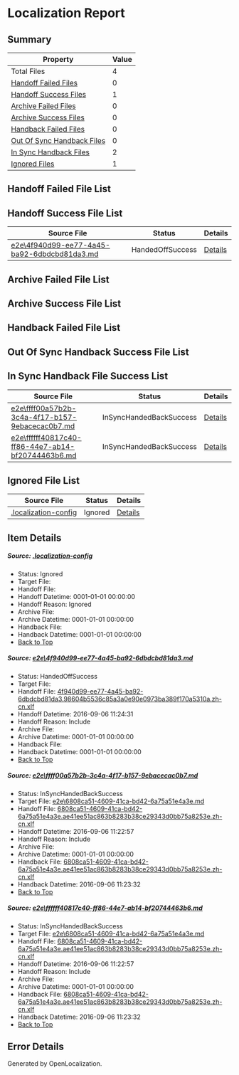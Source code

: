 # <a name='report-top'></a> Localization Report

## Summary
 Property | Value 
 -------- | ----- 
 Total Files | 4
[ Handoff Failed Files ](#handoff-failed-list)| 0
[ Handoff Success Files ](#handoff-success-list)| 1
[ Archive Failed Files ](#archive-failed-list)| 0
[ Archive Success Files ](#archive-success-list)| 0
[ Handback Failed Files ](#handback-failed-list)| 0
[ Out Of Sync Handback Files ](#outofsync-handback-success-list)| 0
[ In Sync Handback Files ](#insync-handback-success-list)| 2
[ Ignored Files ](#ignored-list)| 1

## <a name='handoff-failed-list'></a> Handoff Failed File List

## <a name='handoff-success-list'></a> Handoff Success File List
 Source File | Status | Details 
 ----------- | ------ | ------- 
 [e2e\4f940d99-ee77-4a45-ba92-6dbdcbd81da3.md](https://github.com/OpenLocalizationTestOrg/ol-test0/blob/d46d9b24ed55af09cb63de52351f3079b3ce4369/e2e/4f940d99-ee77-4a45-ba92-6dbdcbd81da3.md) | HandedOffSuccess | [Details](#e4366003189ef076844b074338cc433d8c6bb0e31)

## <a name='archive-failed-list'></a> Archive Failed File List

## <a name='archive-success-list'></a> Archive Success File List

## <a name='handback-failed-list'></a> Handback Failed File List

## <a name='outofsync-handback-success-list'></a> Out Of Sync Handback Success File List

## <a name='insync-handback-success-list'></a> In Sync Handback File Success List
 Source File | Status | Details 
 ----------- | ------ | ------- 
 [e2e\ffff00a57b2b-3c4a-4f17-b157-9ebacecac0b7.md](https://github.com/OpenLocalizationTestOrg/ol-test0/blob/4a5e2833389adc6f1a57b5d3d1c673febbb3d40b/e2e/ffff00a57b2b-3c4a-4f17-b157-9ebacecac0b7.md) | InSyncHandedBackSuccess | [Details](#4e0e615c282678ceb8a68c4fdf0abd46bbb288c72)
 [e2e\ffffff40817c40-ff86-44e7-ab14-bf20744463b6.md](https://github.com/OpenLocalizationTestOrg/ol-test0/blob/d46d9b24ed55af09cb63de52351f3079b3ce4369/e2e/ffffff40817c40-ff86-44e7-ab14-bf20744463b6.md) | InSyncHandedBackSuccess | [Details](#4e0e615c282678ceb8a68c4fdf0abd46bbb288c73)

## <a name='ignored-list'></a> Ignored File List
 Source File | Status | Details 
 ----------- | ------ | ------- 
 [.localization-config](https://github.com/OpenLocalizationTestOrg/ol-test0/blob/d46d9b24ed55af09cb63de52351f3079b3ce4369/.localization-config) | Ignored | [Details](#3d4f252ac210baf56311d7e97dcc2db10974dbd20)

## Item Details
##### <a name='3d4f252ac210baf56311d7e97dcc2db10974dbd20'></a> Source: [.localization-config](https://github.com/OpenLocalizationTestOrg/ol-test0/blob/d46d9b24ed55af09cb63de52351f3079b3ce4369/.localization-config)
* Status: Ignored
* Target File: 
* Handoff File: 
* Handoff Datetime: 0001-01-01 00:00:00
* Handoff Reason: Ignored
* Archive File: 
* Archive Datetime: 0001-01-01 00:00:00
* Handback File: 
* Handback Datetime: 0001-01-01 00:00:00
* [Back to Top](#report-top)

##### <a name='e4366003189ef076844b074338cc433d8c6bb0e31'></a> Source: [e2e\4f940d99-ee77-4a45-ba92-6dbdcbd81da3.md](https://github.com/OpenLocalizationTestOrg/ol-test0/blob/d46d9b24ed55af09cb63de52351f3079b3ce4369/e2e/4f940d99-ee77-4a45-ba92-6dbdcbd81da3.md)
* Status: HandedOffSuccess
* Target File: 
* Handoff File: [4f940d99-ee77-4a45-ba92-6dbdcbd81da3.98604b5536c85a3a0e90e0973ba389f170a5310a.zh-cn.xlf](https://github.com/OpenLocalizationTestOrg/ol-test0-handoff/blob/fb7ab0a4b1a53052b60bc50aba8afe115c515f28/ol-handoff/OpenLocalizationTestOrg/ol-test0-zhcn/ci/ht/4f940d99-ee77-4a45-ba92-6dbdcbd81da3.98604b5536c85a3a0e90e0973ba389f170a5310a.zh-cn.xlf)
* Handoff Datetime: 2016-09-06 11:24:31
* Handoff Reason: Include
* Archive File: 
* Archive Datetime: 0001-01-01 00:00:00
* Handback File: 
* Handback Datetime: 0001-01-01 00:00:00
* [Back to Top](#report-top)

##### <a name='4e0e615c282678ceb8a68c4fdf0abd46bbb288c72'></a> Source: [e2e\ffff00a57b2b-3c4a-4f17-b157-9ebacecac0b7.md](https://github.com/OpenLocalizationTestOrg/ol-test0/blob/4a5e2833389adc6f1a57b5d3d1c673febbb3d40b/e2e/ffff00a57b2b-3c4a-4f17-b157-9ebacecac0b7.md)
* Status: InSyncHandedBackSuccess
* Target File: [e2e\6808ca51-4609-41ca-bd42-6a75a51e4a3e.md](https://github.com/OpenLocalizationTestOrg/ol-test0-zhcn/blob/99651588f2558ec6933755847c94822f3810da3a/e2e/6808ca51-4609-41ca-bd42-6a75a51e4a3e.md)
* Handoff File: [6808ca51-4609-41ca-bd42-6a75a51e4a3e.ae41ee51ac863b8283b38ce29343d0bb75a8253e.zh-cn.xlf](https://github.com/OpenLocalizationTestOrg/ol-test0-handoff/blob/9a302cdcebfd2fb60c520587c9d02d9f6e32a557/ol-handoff/OpenLocalizationTestOrg/ol-test0-zhcn/ci/ht/6808ca51-4609-41ca-bd42-6a75a51e4a3e.ae41ee51ac863b8283b38ce29343d0bb75a8253e.zh-cn.xlf)
* Handoff Datetime: 2016-09-06 11:22:57
* Handoff Reason: Include
* Archive File: 
* Archive Datetime: 0001-01-01 00:00:00
* Handback File: [6808ca51-4609-41ca-bd42-6a75a51e4a3e.ae41ee51ac863b8283b38ce29343d0bb75a8253e.zh-cn.xlf](https://github.com/OpenLocalizationTestOrg/ol-test0-handback/blob/ad85803287b5273ef6055aaa8507241313af7e5c/ol-handback/OpenLocalizationTestOrg/ol-test0-zhcn/ci/ht/6808ca51-4609-41ca-bd42-6a75a51e4a3e.ae41ee51ac863b8283b38ce29343d0bb75a8253e.zh-cn.xlf)
* Handback Datetime: 2016-09-06 11:23:32
* [Back to Top](#report-top)

##### <a name='4e0e615c282678ceb8a68c4fdf0abd46bbb288c73'></a> Source: [e2e\ffffff40817c40-ff86-44e7-ab14-bf20744463b6.md](https://github.com/OpenLocalizationTestOrg/ol-test0/blob/d46d9b24ed55af09cb63de52351f3079b3ce4369/e2e/ffffff40817c40-ff86-44e7-ab14-bf20744463b6.md)
* Status: InSyncHandedBackSuccess
* Target File: [e2e\6808ca51-4609-41ca-bd42-6a75a51e4a3e.md](https://github.com/OpenLocalizationTestOrg/ol-test0-zhcn/blob/99651588f2558ec6933755847c94822f3810da3a/e2e/6808ca51-4609-41ca-bd42-6a75a51e4a3e.md)
* Handoff File: [6808ca51-4609-41ca-bd42-6a75a51e4a3e.ae41ee51ac863b8283b38ce29343d0bb75a8253e.zh-cn.xlf](https://github.com/OpenLocalizationTestOrg/ol-test0-handoff/blob/9a302cdcebfd2fb60c520587c9d02d9f6e32a557/ol-handoff/OpenLocalizationTestOrg/ol-test0-zhcn/ci/ht/6808ca51-4609-41ca-bd42-6a75a51e4a3e.ae41ee51ac863b8283b38ce29343d0bb75a8253e.zh-cn.xlf)
* Handoff Datetime: 2016-09-06 11:22:57
* Handoff Reason: Include
* Archive File: 
* Archive Datetime: 0001-01-01 00:00:00
* Handback File: [6808ca51-4609-41ca-bd42-6a75a51e4a3e.ae41ee51ac863b8283b38ce29343d0bb75a8253e.zh-cn.xlf](https://github.com/OpenLocalizationTestOrg/ol-test0-handback/blob/ad85803287b5273ef6055aaa8507241313af7e5c/ol-handback/OpenLocalizationTestOrg/ol-test0-zhcn/ci/ht/6808ca51-4609-41ca-bd42-6a75a51e4a3e.ae41ee51ac863b8283b38ce29343d0bb75a8253e.zh-cn.xlf)
* Handback Datetime: 2016-09-06 11:23:32
* [Back to Top](#report-top)


## Error Details

Generated by OpenLocalization.
